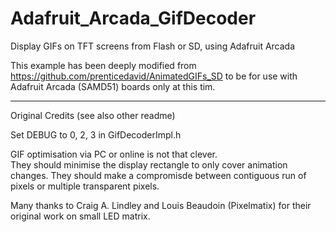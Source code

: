 # Adafruit_Arcada_GifDecoder

Display GIFs on TFT screens from Flash or SD, using Adafruit Arcada

This example has been deeply modified from https://github.com/prenticedavid/AnimatedGIFs_SD to be for use with Adafruit Arcada (SAMD51) boards only at this tim. 

--------------------------------------

Original Credits (see also other readme)

Set DEBUG to 0, 2, 3 in GifDecoderImpl.h  

GIF optimisation via PC or online is not that clever.   
They should minimise the display rectangle to only cover animation changes.
They should make a compromisde between contiguous run of pixels or multiple transparent pixels.

Many thanks to Craig A. Lindley and Louis Beaudoin (Pixelmatix) for their original work on small LED matrix.
